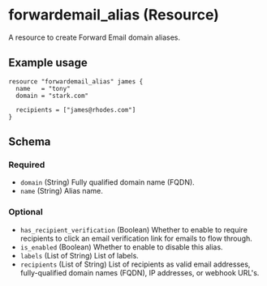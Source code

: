 # forwardemail_alias (Resource)

A resource to create Forward Email domain aliases.

## Example usage

```hcl
resource "forwardemail_alias" james {
  name   = "tony"
  domain = "stark.com"

  recipients = ["james@rhodes.com"]
}
```

<!-- schema generated by tfplugindocs -->
## Schema

### Required

- `domain` (String) Fully qualified domain name (FQDN).
- `name` (String) Alias name.

### Optional

- `has_recipient_verification` (Boolean) Whether to enable to require recipients to click an email verification link for emails to flow through.
- `is_enabled` (Boolean) Whether to enable to disable this alias.
- `labels` (List of String) List of labels.
- `recipients` (List of String) List of recipients as valid email addresses, fully-qualified domain names (FQDN), IP addresses, or webhook URL's.
